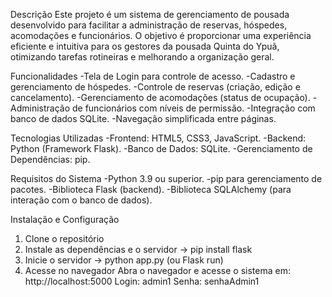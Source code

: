 Descrição
Este projeto é um sistema de gerenciamento de pousada desenvolvido para facilitar a administração de reservas, hóspedes, acomodações e funcionários. O objetivo é proporcionar uma experiência eficiente e intuitiva para os gestores da pousada Quinta do Ypuã, otimizando tarefas rotineiras e melhorando a organização geral.

Funcionalidades
-Tela de Login para controle de acesso.
-Cadastro e gerenciamento de hóspedes.
-Controle de reservas (criação, edição e cancelamento).
-Gerenciamento de acomodações (status de ocupação).
-Administração de funcionários com níveis de permissão.
-Integração com banco de dados SQLite.
-Navegação simplificada entre páginas.

Tecnologias Utilizadas
-Frontend: HTML5, CSS3, JavaScript.
-Backend: Python (Framework Flask).
-Banco de Dados: SQLite.
-Gerenciamento de Dependências: pip.

Requisitos do Sistema
-Python 3.9 ou superior.
-pip para gerenciamento de pacotes.
-Biblioteca Flask (backend).
-Biblioteca SQLAlchemy (para interação com o banco de dados).

Instalação e Configuração

1. Clone o repositório
2. Instale as dependências e o servidor
   -> pip install flask 
3. Inicie o servidor
   -> python app.py (ou Flask run)
4. Acesse no navegador
Abra o navegador e acesse o sistema em: http://localhost:5000
Login: admin1
Senha: senhaAdmin1

   

